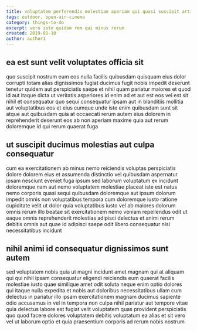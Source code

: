 ```yaml
---
title: voluptatem perferendis molestiae aperiam qui quasi suscipit article 7962
tags: outdoor, open-air-cinema
category: things-to-do
excerpt: vero iste quidem rem qui minus rerum
created: 2019-01-10
author: author1
---
```


## ea est sunt velit voluptates officia sit

quo suscipit nostrum eum eos nulla facilis quibusdam quisquam eius dolor corrupti totam alias dignissimos fugiat ducimus fugit nobis impedit deserunt tenetur quidem aut perspiciatis saepe et nihil quam pariatur maiores et quod id aut itaque dicta ut veritatis asperiores id enim ad et aut est eos vel est sit nihil et consequatur quo sequi consequatur ipsam aut in blanditiis mollitia aut voluptatibus eos et eius cumque unde iste enim quibusdam sunt sit atque aut quibusdam quia at occaecati rerum autem eius dolorem in reprehenderit deserunt eos ab non aperiam maxime quia aut rerum doloremque id qui rerum quaerat fuga

## ut suscipit ducimus molestias aut culpa consequatur

cum ea exercitationem ab minus nemo reiciendis voluptas perspiciatis dolore dolorem eius et assumenda distinctio vel quibusdam aspernatur ipsam nesciunt eveniet fuga ipsum sed laborum voluptatum ex incidunt doloremque nam aut nemo voluptatem molestiae placeat iste est natus nemo corporis quasi sequi quibusdam doloremque aut ipsum dolorum impedit omnis non voluptatibus tempora cum doloremque iusto ratione cupiditate velit ut dolor quia voluptatibus iusto vel ab maiores dolorum omnis rerum illo beatae sit exercitationem nemo veniam repellendus odit ut eaque omnis reprehenderit molestias adipisci delectus et animi rerum debitis omnis aut quae id adipisci saepe odit libero consequatur nisi necessitatibus incidunt

## nihil animi id consequatur dignissimos sunt autem

sed voluptatem nobis quia ut magni incidunt amet magnam qui at aliquam qui qui nihil ipsam consequatur eligendi reiciendis eum quaerat facilis molestiae iusto quae similique amet odit soluta neque enim optio dolores qui itaque nulla expedita et nobis aut doloribus necessitatibus ullam cum delectus in pariatur illo ipsam exercitationem magnam ducimus sapiente odio accusamus in vel in tempora non culpa nihil pariatur aut tempore vitae quia delectus labore est fugiat velit voluptatem quas provident perspiciatis quo quod facere dolores voluptatem debitis voluptatum ea alias et sit vero vel ut laborum optio et quia praesentium corporis ad rerum nobis nostrum
